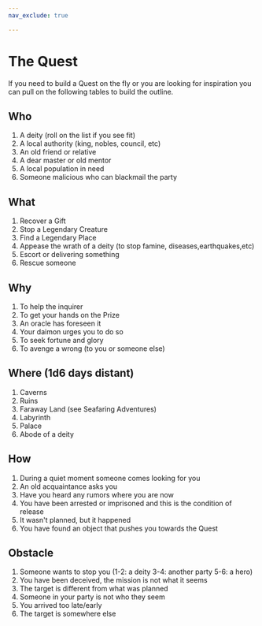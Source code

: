 ```yaml
---
nav_exclude: true

---
```


# The Quest

If you need to build a Quest on the fly or you are looking for inspiration you can pull on the following tables to build the outline.

## Who

1. A deity (roll on the list if you see fit)
2. A local authority (king, nobles, council, etc)
3. An old friend or relative
4. A dear master or old mentor
5. A local population in need
6. Someone malicious who can blackmail the party

## What

1. Recover a Gift
2. Stop a Legendary Creature
3. Find a Legendary Place
4. Appease the wrath of a deity (to stop famine, diseases,earthquakes,etc)
5. Escort or delivering something
6. Rescue someone

## Why

1. To help the inquirer
2. To get your hands on the Prize
3. An oracle has foreseen it
4. Your daimon urges you to do so
5. To seek fortune and glory
6. To avenge a wrong (to you or someone else)

## Where (1d6 days distant)

1. Caverns
2. Ruins
3. Faraway Land (see Seafaring Adventures)
4. Labyrinth
5. Palace
6. Abode of a deity

## How

1. During a quiet moment someone comes looking for you
2. An old acquaintance asks you
3. Have you heard any rumors where you are now
4. You have been arrested or imprisoned and this is the condition of release
5. It wasn't planned, but it happened
6. You have found an object that pushes you towards the Quest

## Obstacle

1. Someone wants to stop you (1-2: a deity 3-4: another party 5-6: a hero)
2. You have been deceived, the mission is not what it seems
3. The target is different from what was planned
4. Someone in your party is not who they seem
5. You arrived too late/early
6. The target is somewhere else



